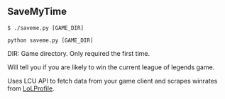 ## SaveMyTime

```
$ ./saveme.py [GAME_DIR]
```
```
python saveme.py [GAME_DIR]
```

DIR: Game directory. Only required the first time.

Will tell you if you are likely to win the current league of legends game.

Uses LCU API to fetch data from your game client and scrapes winrates from [LoLProfile](https://lolprofile.net).
